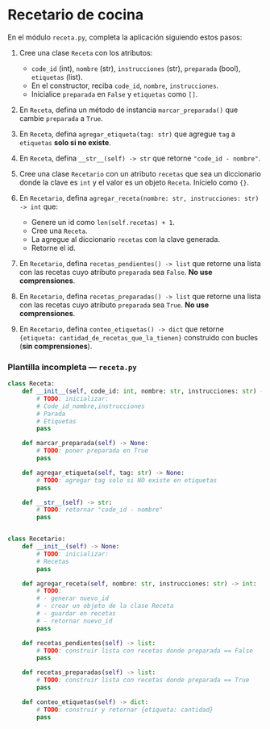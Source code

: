 # Recetario de cocina

En el módulo `receta.py`, completa la aplicación siguiendo estos pasos:

1. Cree una clase `Receta` con los atributos:

   * `code_id` (int), `nombre` (str), `instrucciones` (str), `preparada` (bool), `etiquetas` (list).
   * En el constructor, reciba `code_id`, `nombre`, `instrucciones`.
   * Inicialice `preparada` en `False` y `etiquetas` como `[]`.

2. En `Receta`, defina un método de instancia `marcar_preparada()` que cambie `preparada` a `True`.

3. En `Receta`, defina `agregar_etiqueta(tag: str)` que agregue `tag` a `etiquetas` **solo si no existe**.

4. En `Receta`, defina `__str__(self) -> str` que retorne `"code_id - nombre"`.

5. Cree una clase `Recetario` con un atributo `recetas` que sea un diccionario donde la clave es `int` y el valor es un objeto `Receta`. Inícielo como `{}`.

6. En `Recetario`, defina `agregar_receta(nombre: str, instrucciones: str) -> int` que:

   * Genere un id como `len(self.recetas) + 1`.
   * Cree una `Receta`.
   * La agregue al diccionario `recetas` con la clave generada.
   * Retorne el id.

7. En `Recetario`, defina `recetas_pendientes() -> list` que retorne una lista con las recetas cuyo atributo `preparada` sea `False`. **No use comprensiones**.

8. En `Recetario`, defina `recetas_preparadas() -> list` que retorne una lista con las recetas cuyo atributo `preparada` sea `True`. **No use comprensiones**.

9. En `Recetario`, defina `conteo_etiquetas() -> dict` que retorne `{etiqueta: cantidad_de_recetas_que_la_tienen}` construido con bucles (**sin comprensiones**).

### Plantilla incompleta — `receta.py`

```python
class Receta:
    def __init__(self, code_id: int, nombre: str, instrucciones: str) -> None:
        # TODO: inicializar:
        # Code_id_nombre,instrucciones
        # Parada
        # Etiquetas
        pass

    def marcar_preparada(self) -> None:
        # TODO: poner preparada en True
        pass

    def agregar_etiqueta(self, tag: str) -> None:
        # TODO: agregar tag solo si NO existe en etiquetas
        pass

    def __str__(self) -> str:
        # TODO: retornar "code_id - nombre"
        pass


class Recetario:
    def __init__(self) -> None:
        # TODO: inicializar:
        # Recetas
        pass

    def agregar_receta(self, nombre: str, instrucciones: str) -> int:
        # TODO:
        # - generar nuevo_id 
        # - crear un objeto de la clase Receta
        # - guardar en recetas
        # - retornar nuevo_id
        pass

    def recetas_pendientes(self) -> list:
        # TODO: construir lista con recetas donde preparada == False 
        pass

    def recetas_preparadas(self) -> list:
        # TODO: construir lista con recetas donde preparada == True 
        pass

    def conteo_etiquetas(self) -> dict:
        # TODO: construir y retornar {etiqueta: cantidad}
        pass
```

